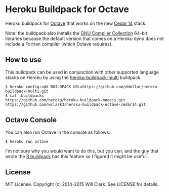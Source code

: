 Heroku Buildpack for Octave
======================================

Heroku buildpack for [Octave](https://www.gnu.org/software/octave/) that works on the new [Cedar 14](https://devcenter.heroku.com/articles/cedar) stack.

Note: the buildpack also installs the [GNU Compiler Collection](https://gcc.gnu.org/) 64-bit libraries because the default version that comes on a Heroku dyno does not include a Fortran compiler (which Octave requires).

## How to use
This buildpack can be used in conjunction with other supported language stacks on Heroku by using the [heroku-buildpack-multi](https://github.com/ddollar/heroku-buildpack-multi) buildpack.
```
$ heroku config:add BUILDPACK_URL=https://github.com/ddollar/heroku-buildpack-multi.git
$ cat .buildpacks
https://github.com/heroku/heroku-buildpack-nodejs.git
https://github.com/wclark3/heroku-buildpack-octave-cedar14.git
```

## Octave Console
You can also run Octave in the console as follows:
```
$ heroku run octave
```
I'm not sure why you would want to do this, but you can, and the guy that wrote the [R buildpack](https://github.com/virtualstaticvoid/heroku-buildpack-r) has this feature so I figured it might be useful.

## License
MIT License. Copyright (c) 2014-2015 Will Clark. See LICENSE for details.